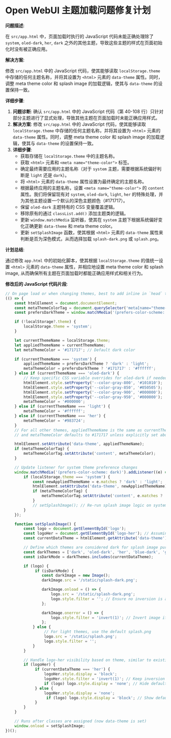 # Open WebUI 主题加载问题修复计划

**问题描述**:

在 `src/app.html` 中，页面加载时执行的 JavaScript 代码未能正确处理除了 `system`, `oled-dark`, `her`, `dark` 之外的其他主题，导致这些主题的样式在页面初始化时没有被正确应用。

**解决方案**:

修改 `src/app.html` 中的 JavaScript 代码，使其能够读取 `localStorage.theme` 中存储的任何主题名称，并将其设置为 `<html>` 元素的 `data-theme` 属性。同时，调整 meta theme color 和 splash image 的加载逻辑，使其与 `data-theme` 的设置保持一致。

**详细步骤**:

1.  **问题诊断**: 确认 `src/app.html` 中的 JavaScript 代码（第 40-108 行）只针对部分主题进行了显式处理，导致其他主题在页面加载时未能正确应用样式。
2.  **解决方案**: 修改 `src/app.html` 中的 JavaScript 代码，使其能够读取 `localStorage.theme` 中存储的任何主题名称，并将其设置为 `<html>` 元素的 `data-theme` 属性。同时，调整 meta theme color 和 splash image 的加载逻辑，使其与 `data-theme` 的设置保持一致。
3.  **详细步骤**:
    *   获取存储在 `localStorage.theme` 中的主题名称。
    *   获取 `<html>` 元素和 `<meta name="theme-color">` 标签。
    *   确定最终需要应用的主题名称（对于 `system` 主题，需要根据系统偏好判断是 `light` 还是 `dark`）。
    *   将 `<html>` 元素的 `data-theme` 属性设置为最终确定的主题名称。
    *   根据最终应用的主题名称，设置 `<meta name="theme-color">` 的 `content` 属性。我们将保留现有对 `system`, `oled-dark`, `light`, `her` 的特殊处理，并为其他主题设置一个默认的深色主题颜色（#171717）。
    *   保留 `oled-dark` 主题特有的 CSS 变量覆盖逻辑。
    *   移除原有的通过 `classList.add()` 添加主题类的逻辑。
    *   更新 `window.matchMedia` 监听器，使其在 `system` 主题下根据系统偏好变化正确更新 `data-theme` 和 meta theme color。
    *   更新 `setSplashImage` 函数，使其根据 `<html>` 元素的 `data-theme` 属性来判断是否为深色模式，从而选择加载 `splash-dark.png` 或 `splash.png`。

**计划总结**:

通过修改 `app.html` 中的初始化脚本，使其根据 `localStorage.theme` 的值统一设置 `<html>` 元素的 `data-theme` 属性，并相应地设置 meta theme color 和 splash image, 从而确保所有主题在页面加载时都能正确应用样式和相关行为。

**修改后的 JavaScript 代码片段**:
```javascript
// On page load or when changing themes, best to add inline in `head` to avoid FOUC
(() => {
    const htmlElement = document.documentElement;
    const metaThemeColorTag = document.querySelector('meta[name="theme-color"]');
    const prefersDarkTheme = window.matchMedia('(prefers-color-scheme: dark)').matches;

    if (!localStorage?.theme) {
        localStorage.theme = 'system';
    }

    let currentThemeName = localStorage.theme;
    let appliedThemeName = currentThemeName;
    let metaThemeColor = '#171717'; // Default dark color

    if (currentThemeName === 'system') {
        appliedThemeName = prefersDarkTheme ? 'dark' : 'light';
        metaThemeColor = prefersDarkTheme ? '#171717' : '#ffffff';
    } else if (currentThemeName === 'oled-dark') {
        // Keep specific CSS variable overrides for oled-dark if needed
        htmlElement.style.setProperty('--color-gray-800', '#101010');
        htmlElement.style.setProperty('--color-gray-850', '#050505');
        htmlElement.style.setProperty('--color-gray-900', '#000000');
        htmlElement.style.setProperty('--color-gray-950', '#000000');
        metaThemeColor = '#000000';
    } else if (currentThemeName === 'light') {
        metaThemeColor = '#ffffff';
    } else if (currentThemeName === 'her') {
        metaThemeColor = '#983724';
    }
    // For all other themes, appliedThemeName is the same as currentThemeName,
    // and metaThemeColor defaults to #171717 unless explicitly set above.

    htmlElement.setAttribute('data-theme', appliedThemeName);
    if (metaThemeColorTag) {
        metaThemeColorTag.setAttribute('content', metaThemeColor);
    }

    // Update listener for system theme preference changes
    window.matchMedia('(prefers-color-scheme: dark)').addListener((e) => {
        if (localStorage.theme === 'system') {
            const newAppliedThemeName = e.matches ? 'dark' : 'light';
            htmlElement.setAttribute('data-theme', newAppliedThemeName);
            if (metaThemeColorTag) {
                metaThemeColorTag.setAttribute('content', e.matches ? '#171717' : '#ffffff');
            }
            // setSplashImage(); // Re-run splash image logic on system theme change
        }
    });

    function setSplashImage() {
        const logo = document.getElementById('logo');
        const logoHer = document.getElementById('logo-her'); // Assuming logo-her exists
        const currentDataTheme = htmlElement.getAttribute('data-theme');

        // Define which themes are considered dark for splash image purposes
        const darkThemes = ['dark', 'oled-dark', 'her', 'blue-dark', 'green-dark', 'pink-dark', 'rosepine'];
        const isDarkMode = darkThemes.includes(currentDataTheme);

        if (logo) {
             if (isDarkMode) {
                const darkImage = new Image();
                darkImage.src = '/static/splash-dark.png';

                darkImage.onload = () => {
                    logo.src = '/static/splash-dark.png';
                    logo.style.filter = ''; // Ensure no inversion is applied if splash-dark.png exists
                };

                darkImage.onerror = () => {
                    logo.style.filter = 'invert(1)'; // Invert image if splash-dark.png is missing
                };
            } else {
                 // For light themes, use the default splash.png
                 logo.src = '/static/splash.png';
                 logo.style.filter = '';
            }
        }

        // Handle logo-her visibility based on theme, similar to existing CSS
        if (logoHer) {
             if (currentDataTheme === 'her') {
                 logoHer.style.display = 'block';
                 logoHer.style.filter = 'invert(1)'; // Keep inversion for her logo
                 if (logo) logo.style.display = 'none'; // Hide default logo if her logo is shown
             } else {
                 logoHer.style.display = 'none';
                  if (logo) logo.style.display = 'block'; // Show default logo if her logo is hidden
             }
        }
    }

    // Runs after classes are assigned (now data-theme is set)
    window.onload = setSplashImage;
})();
```